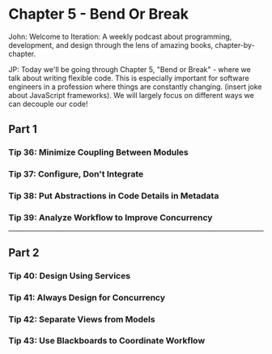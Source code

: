 # Chapter 5 - Bend Or Break

John:
Welcome to Iteration: A weekly podcast about programming, development, and design through the lens of amazing books, chapter-by-chapter.

JP:
Today we'll be going through Chapter 5, "Bend or Break" - where we talk about writing flexible code. This is especially important for software engineers in a profession where things are constantly changing. (insert joke about JavaScript frameworks). We will largely focus on different ways we can decouple our code!

## Part 1
### Tip 36: Minimize Coupling Between Modules
### Tip 37: Configure, Don't Integrate
### Tip 38: Put Abstractions in Code Details in Metadata
### Tip 39: Analyze Workflow to Improve Concurrency

---

## Part 2
### Tip 40: Design Using Services
### Tip 41: Always Design for Concurrency
### Tip 42: Separate Views from Models
### Tip 43: Use Blackboards to Coordinate Workflow

